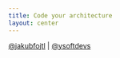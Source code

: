 ```yaml
---
title: Code your architecture
layout: center
---
```


[@jakubfojtl](https://twitter.com/jakubfojtl) | [@ysoftdevs](https://twitter.com/ysoftdevs)
